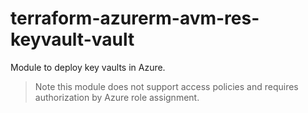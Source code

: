 # terraform-azurerm-avm-res-keyvault-vault

Module to deploy key vaults in Azure.

> Note this module does not support access policies and requires authorization by Azure role assignment.
